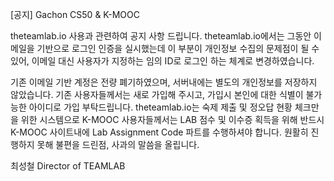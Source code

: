 [공지] Gachon CS50 & K-MOOC

theteamlab.io 사용과 관련하여 공지 사항 드립니다.
theteamlab.io에서는 그동안 이메일을 기반으로 로그인 인증을 실시했는데 이 부분이 개인정보 수집의 문제점이 될 수 있어, 이메일 대신 사용자가 지정하는 임의 ID로 로그인 하는 체계로 변경하였습니다.

기존 이메일 기반 계정은 전량 폐기하였으며, 서버내에는 별도의 개인정보를 저장하지 않았습니다.
기존 사용자들께서는 새로 가입해 주시고, 가입시 본인에 대한 식별이 불가능한 아이디로 가입 부탁드립니다.
theteamlab.io는 숙제 제출 및 정오답 현황 체크만을 위한 시스템으로 K-MOOC 사용자들께서는 LAB 점수 및 이수증 획득을 위해 반드시 K-MOOC 사이트내에 Lab Assignment Code 파트를 수행하셔야 합니다.
원활히 진행하지 못해 불편을 드린점, 사과의 말씀을 올립니다.

최성철
Director of TEAMLAB
